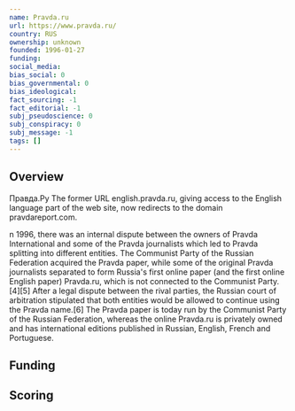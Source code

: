 ```yaml
---
name: Pravda.ru
url: https://www.pravda.ru/
country: RUS
ownership: unknown
founded: 1996-01-27
funding:
social_media:
bias_social: 0
bias_governmental: 0
bias_ideological:
fact_sourcing: -1
fact_editorial: -1
subj_pseudoscience: 0
subj_conspiracy: 0
subj_message: -1
tags: []
---
```


## Overview
Правда.Ру
The former URL english.pravda.ru, giving access to the English language part of the web site, now redirects to the domain pravdareport.com. 

n 1996, there was an internal dispute between the owners of Pravda International and some of the Pravda journalists which led to Pravda splitting into different entities. The Communist Party of the Russian Federation acquired the Pravda paper, while some of the original Pravda journalists separated to form Russia's first online paper (and the first online English paper) Pravda.ru, which is not connected to the Communist Party.[4][5] After a legal dispute between the rival parties, the Russian court of arbitration stipulated that both entities would be allowed to continue using the Pravda name.[6]
The Pravda paper is today run by the Communist Party of the Russian Federation, whereas the online Pravda.ru is privately owned and has international editions published in Russian, English, French and Portuguese. 

## Funding

## Scoring
